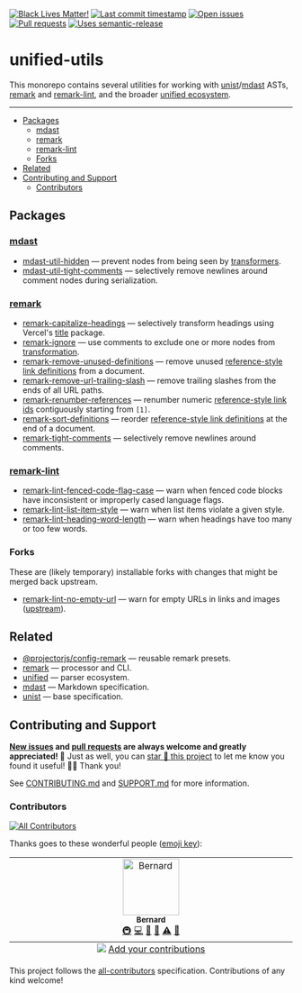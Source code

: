 <!-- badges-start -->

[![Black Lives Matter!][badge-blm]][link-blm]
[![Last commit timestamp][badge-last-commit]][link-repo]
[![Open issues][badge-issues]][link-issues]
[![Pull requests][badge-pulls]][link-pulls]
[![Uses semantic-release][badge-semantic-release]][link-semantic-release]

<!-- badges-end -->

# unified-utils

This monorepo contains several utilities for working with [unist][1]/[mdast][2]
ASTs, [remark][3] and [remark-lint][4], and the broader [unified ecosystem][5].

---

<!-- remark-ignore-start -->
<!-- START doctoc generated TOC please keep comment here to allow auto update -->
<!-- DON'T EDIT THIS SECTION, INSTEAD RE-RUN doctoc TO UPDATE -->

- [Packages](#packages)
  - [mdast](#mdast)
  - [remark](#remark)
  - [remark-lint](#remark-lint)
  - [Forks](#forks)
- [Related](#related)
- [Contributing and Support](#contributing-and-support)
  - [Contributors](#contributors)

<!-- END doctoc generated TOC please keep comment here to allow auto update -->
<!-- remark-ignore-end -->

## Packages

<!-- remark-ignore -->

### [mdast](https://github.com/syntax-tree/mdast)

- [mdast-util-hidden][6] — prevent nodes from being seen by [transformers][7].
- [mdast-util-tight-comments][8] — selectively remove newlines around comment
  nodes during serialization.

<!-- remark-ignore -->

### [remark](https://github.com/remarkjs)

- [remark-capitalize-headings][9] — selectively transform headings using
  Vercel's [title][10] package.
- [remark-ignore][11] — use comments to exclude one or more nodes from
  [transformation][7].
- [remark-remove-unused-definitions][12] — remove unused [reference-style link
  definitions][13] from a document.
- [remark-remove-url-trailing-slash][14] — remove trailing slashes from the ends
  of all URL paths.
- [remark-renumber-references][15] — renumber numeric [reference-style link
  ids][13] contiguously starting from `[1]`.
- [remark-sort-definitions][16] — reorder [reference-style link definitions][13]
  at the end of a document.
- [remark-tight-comments][17] — selectively remove newlines around comments.

<!-- remark-ignore -->

### [remark-lint](https://github.com/remarkjs/remark-lint)

- [remark-lint-fenced-code-flag-case][18] — warn when fenced code blocks have
  inconsistent or improperly cased language flags.
- [remark-lint-list-item-style][19] — warn when list items violate a given
  style.
- [remark-lint-heading-word-length][20] — warn when headings have too many or
  too few words.

### Forks

These are (likely temporary) installable forks with changes that might be merged
back upstream.

- [remark-lint-no-empty-url][21] — warn for empty URLs in links and images
  ([upstream][22]).

## Related

- [@projectorjs/config-remark][23] — reusable remark presets.
- [remark][3] — processor and CLI.
- [unified][5] — parser ecosystem.
- [mdast][2] — Markdown specification.
- [unist][1] — base specification.

## Contributing and Support

**[New issues][choose-new-issue] and [pull requests][pr-compare] are always
welcome and greatly appreciated! 🤩** Just as well, you can [star 🌟 this
project][link-repo] to let me know you found it useful! ✊🏿 Thank you!

See [CONTRIBUTING.md][contributing] and [SUPPORT.md][support] for more
information.

### Contributors

<!-- remark-ignore-start -->
<!-- ALL-CONTRIBUTORS-BADGE:START - Do not remove or modify this section -->

[![All Contributors](https://img.shields.io/badge/all_contributors-1-orange.svg?style=flat-square)](#contributors-)

<!-- ALL-CONTRIBUTORS-BADGE:END -->
<!-- remark-ignore-end -->

Thanks goes to these wonderful people ([emoji key][24]):

<!-- remark-ignore-start -->
<!-- ALL-CONTRIBUTORS-LIST:START - Do not remove or modify this section -->
<!-- prettier-ignore-start -->
<!-- markdownlint-disable -->

<table>
  <tbody>
    <tr>
      <td align="center" valign="top" width="14.28%"><a href="https://xunn.io/"><img src="https://avatars.githubusercontent.com/u/656017?v=4?s=100" width="100px;" alt="Bernard"/><br /><sub><b>Bernard</b></sub></a><br /><a href="#infra-Xunnamius" title="Infrastructure (Hosting, Build-Tools, etc)">🚇</a> <a href="https://github.com/Xunnamius/unified-utils/commits?author=Xunnamius" title="Code">💻</a> <a href="https://github.com/Xunnamius/unified-utils/commits?author=Xunnamius" title="Documentation">📖</a> <a href="#maintenance-Xunnamius" title="Maintenance">🚧</a> <a href="https://github.com/Xunnamius/unified-utils/commits?author=Xunnamius" title="Tests">⚠️</a> <a href="https://github.com/Xunnamius/unified-utils/pulls?q=is%3Apr+reviewed-by%3AXunnamius" title="Reviewed Pull Requests">👀</a></td>
    </tr>
  </tbody>
  <tfoot>
    <tr>
      <td align="center" size="13px" colspan="7">
        <img src="https://raw.githubusercontent.com/all-contributors/all-contributors-cli/1b8533af435da9854653492b1327a23a4dbd0a10/assets/logo-small.svg">
          <a href="https://all-contributors.js.org/docs/en/bot/usage">Add your contributions</a>
        </img>
      </td>
    </tr>
  </tfoot>
</table>

<!-- markdownlint-restore -->
<!-- prettier-ignore-end -->

<!-- ALL-CONTRIBUTORS-LIST:END -->
<!-- remark-ignore-end -->

This project follows the [all-contributors][25] specification. Contributions of
any kind welcome!

[badge-blm]: https://xunn.at/badge-blm 'Join the movement!'
[badge-issues]:
  https://img.shields.io/github/issues/Xunnamius/unified-utils
  'Open issues'
[badge-last-commit]:
  https://img.shields.io/github/last-commit/xunnamius/unified-utils
  'Latest commit timestamp'
[badge-pulls]:
  https://img.shields.io/github/issues-pr/xunnamius/unified-utils
  'Open pull requests'
[badge-semantic-release]:
  https://img.shields.io/badge/%20%20%F0%9F%93%A6%F0%9F%9A%80-semantic--release-e10079.svg
  'This repo uses semantic-release!'
[choose-new-issue]: https://github.com/xunnamius/unified-utils/issues/new/choose
[contributing]: CONTRIBUTING.md
[link-blm]: https://xunn.at/donate-blm
[link-issues]: https://github.com/Xunnamius/unified-utils/issues?q=
[link-pulls]: https://github.com/xunnamius/unified-utils/pulls
[link-repo]: https://github.com/xunnamius/unified-utils
[link-semantic-release]: https://github.com/semantic-release/semantic-release
[pr-compare]: https://github.com/xunnamius/unified-utils/compare
[support]: .github/SUPPORT.md
[1]: https://github.com/syntax-tree/unist
[2]: https://github.com/syntax-tree/mdast
[3]: https://github.com/remarkjs
[4]: https://github.com/remarkjs/remark-lint
[5]: https://github.com/unifiedjs
[6]: ./packages/mdast-util-hidden
[7]: https://github.com/unifiedjs/unified#overview
[8]: ./packages/mdast-util-tight-comments
[9]: ./packages/remark-capitalize-headings
[10]: https://github.com/vercel/title
[11]: ./packages/remark-ignore
[12]: /packages/remark-remove-unused-definitions
[13]: https://github.com/remarkjs/remark-reference-links#what-is-this
[14]: ./packages/remark-remove-url-trailing-slash
[15]: ./packages/remark-renumber-references
[16]: ./packages/remark-sort-definitions
[17]: ./packages/remark-tight-comments
[18]: ./packages/remark-lint-fenced-code-flag-case
[19]: ./packages/remark-lint-list-item-style
[20]: /packages/remark-lint-heading-word-length
[21]:
  https://github.com/Xunnamius/remark-lint/tree/main/packages/remark-lint-no-empty-url
[22]:
  https://github.com/remarkjs/remark-lint/tree/main/packages/remark-lint-no-empty-url
[23]: https://github.com/Xunnamius/projector/blob/main/packages/config-remark
[24]: https://allcontributors.org/docs/en/emoji-key
[25]: https://github.com/all-contributors/all-contributors

